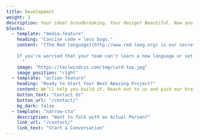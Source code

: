 ```yaml
---
title: Development
weight: 3
description: Your idea? Groudbreaking. Your design? Beautiful. Now you just have to write some code...right?
blocks:
  - template: "media-feature"
    heading: "Concise code = less bugs."
    content: "[The Red language](http://www.red-lang.org) is our secret weapon. Nobody understands it or wields it more effectively than we do; because we built it. It's fully open source, developed transparently, so you're never locked in or out. We can provide standalone EXEs with no dependencies, whether you're running on Windows, Linux, or pre-Catalina OS X. Anroid support is under development as well.
    
    If you're worried that your team can't learn a new language or set up a complex toolchain, don't worry. Red was designed to be familiar and accessible, while also showing that there's a better way to build software. The toolchain, just a single EXE that can cross-compile to any supported platform, and a self-hosted interactive console (a REPL to devs) for rapid work.
      "
    image: "https://tailwindcss.com/img/card-top.jpg"
    image_position: "right"
  - template: "action-feature"
    heading: "Ready to Start Your Next Amazing Project?"
    content: We’ll help you build it. Reach out to us and pick our brains.
    button_text: "Contact Us"
    button_url: "/contact/"
    bg_dark: false
  - template: "narrow-cta"
    description: "Want to Talk with an Actual Person?"
    link_url: "/contact/"
    link_text: "Start a Conversation"
---
```

